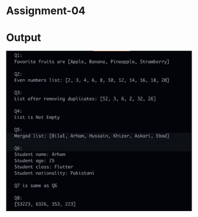 # Assignment-04

# Output

<img width="859" alt="Screenshot 2024-03-01 at 8 43 51 PM" src="./output.png">
